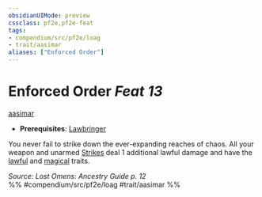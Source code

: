 ```yaml
---
obsidianUIMode: preview
cssclass: pf2e,pf2e-feat
tags:
- compendium/src/pf2e/loag
- trait/aasimar
aliases: ["Enforced Order"]
---
```

# Enforced Order  *Feat 13*  
[aasimar](../../rules/traits/aasimar-apg.md)  

- **Prerequisites**: [Lawbringer](lawbringer-apg.md)

You never fail to strike down the ever-expanding reaches of chaos. All your weapon and unarmed [Strikes](../../rules/actions/strike.md) deal 1 additional lawful damage and have the [lawful](../../rules/traits/lawful.md) and [magical](../../rules/traits/magical.md) traits.

*Source: Lost Omens: Ancestry Guide p. 12*  
%% #compendium/src/pf2e/loag #trait/aasimar %%